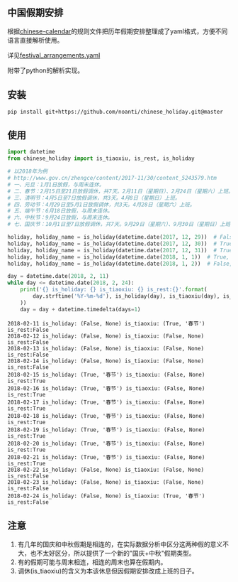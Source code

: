 ## 中国假期安排
根据[chinese-calendar](https://github.com/LKI/chinese-calendar)的规则文件把历年假期安排整理成了yaml格式，方便不同语言直接解析使用。

详见[festival_arrangements.yaml](https://github.com/noanti/chinese_holiday/blob/master/chinese_holiday/festival_arrangements.yaml)

附带了python的解析实现。

## 安装
```
pip install git+https://github.com/noanti/chinese_holiday.git@master
```

## 使用
```python
import datetime
from chinese_holiday import is_tiaoxiu, is_rest, is_holiday

# 以2018年为例
# http://www.gov.cn/zhengce/content/2017-11/30/content_5243579.htm
# 一、元旦：1月1日放假，与周末连休。
# 二、春节：2月15日至21日放假调休，共7天。2月11日（星期日）、2月24日（星期六）上班。
# 三、清明节：4月5日至7日放假调休，共3天。4月8日（星期日）上班。
# 四、劳动节：4月29日至5月1日放假调休，共3天。4月28日（星期六）上班。
# 五、端午节：6月18日放假，与周末连休。
# 六、中秋节：9月24日放假，与周末连休。
# 七、国庆节：10月1日至7日放假调休，共7天。9月29日（星期六）、9月30日（星期日）上班。

holiday, holiday_name = is_holiday(datetime.date(2017, 12, 29))  # False, None
holiday, holiday_name = is_holiday(datetime.date(2017, 12, 30))  # True, '元旦'
holiday, holiday_name = is_holiday(datetime.date(2017, 12, 31))  # True, '元旦'
holiday, holiday_name = is_holiday(datetime.date(2018, 1, 1))  # True, '元旦'
holiday, holiday_name = is_holiday(datetime.date(2018, 1, 2))  # False, None

day = datetime.date(2018, 2, 11)
while day <= datetime.date(2018, 2, 24):
    print('{} is_holiday: {} is_tiaoxiu: {} is_rest:{}'.format(
        day.strftime('%Y-%m-%d'), is_holiday(day), is_tiaoxiu(day), is_rest(day)
    ))
    day = day + datetime.timedelta(days=1)
```
```
2018-02-11 is_holiday: (False, None) is_tiaoxiu: (True, '春节') is_rest:False
2018-02-12 is_holiday: (False, None) is_tiaoxiu: (False, None) is_rest:False
2018-02-13 is_holiday: (False, None) is_tiaoxiu: (False, None) is_rest:False
2018-02-14 is_holiday: (False, None) is_tiaoxiu: (False, None) is_rest:False
2018-02-15 is_holiday: (True, '春节') is_tiaoxiu: (False, None) is_rest:True
2018-02-16 is_holiday: (True, '春节') is_tiaoxiu: (False, None) is_rest:True
2018-02-17 is_holiday: (True, '春节') is_tiaoxiu: (False, None) is_rest:True
2018-02-18 is_holiday: (True, '春节') is_tiaoxiu: (False, None) is_rest:True
2018-02-19 is_holiday: (True, '春节') is_tiaoxiu: (False, None) is_rest:True
2018-02-20 is_holiday: (True, '春节') is_tiaoxiu: (False, None) is_rest:True
2018-02-21 is_holiday: (True, '春节') is_tiaoxiu: (False, None) is_rest:True
2018-02-22 is_holiday: (False, None) is_tiaoxiu: (False, None) is_rest:False
2018-02-23 is_holiday: (False, None) is_tiaoxiu: (False, None) is_rest:False
2018-02-24 is_holiday: (False, None) is_tiaoxiu: (True, '春节') is_rest:False
```

## 注意
1. 有几年的国庆和中秋假期是相连的，在实际数据分析中区分这两种假的意义不大，也不太好区分，所以提供了一个新的"国庆+中秋"假期类型。
2. 有的假期可能与周末相连，相连的周末也算在假期内。
3. 调休(is_tiaoxiu)的含义为本该休息但因假期安排改成上班的日子。
